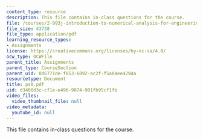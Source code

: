 ```yaml
---
content_type: resource
description: This file contains in-class questions for the course.
file: /courses/2-993j-introduction-to-numerical-analysis-for-engineering-13-002j-spring-2005/d3400d3ccf1ee4969874901fb95cf1fb_ps0.pdf
file_size: 43738
file_type: application/pdf
learning_resource_types:
- Assignments
license: https://creativecommons.org/licenses/by-nc-sa/4.0/
ocw_type: OCWFile
parent_title: Assignments
parent_type: CourseSection
parent_uid: 8d6771de-f853-6092-ac2f-f5a04ee4294a
resourcetype: Document
title: ps0.pdf
uid: d3400d3c-cf1e-e496-9874-901fb95cf1fb
video_files:
  video_thumbnail_file: null
video_metadata:
  youtube_id: null
---
```

This file contains in-class questions for the course.